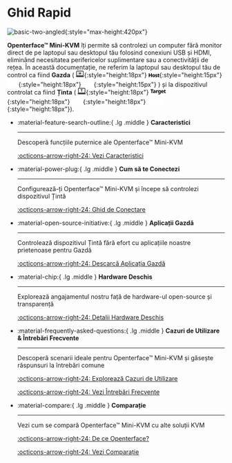 # Ghid Rapid

![basic-two-angled](https://assets.openterface.com/images/product/basic-two-angled.jpg){:style="max-height:420px"}

**Openterface™ Mini-KVM** îți permite să controlezi un computer fără monitor direct de pe laptopul sau desktopul tău folosind conexiuni USB și HDMI, eliminând necesitatea perifericelor suplimentare sau a conectivității de rețea. În această documentație, ne referim la laptopul sau desktopul tău de control ca fiind **Gazda** ( ![host-computer](images/shell-icons/host-computer.svg#only-light){:style="height:18px"} ![Host](images/shell-icons/host.svg#only-light){:style="height:15px"} ![host-computer](images/shell-icons/host-computer_1.svg#only-dark){:style="height:18px"} ![Host](images/shell-icons/host_1.svg#only-dark){:style="height:15px"} ) și la dispozitivul controlat ca fiind **Ținta** ( ![target-computer](images/shell-icons/target-computer.svg#only-light){:style="height:18px"} ![Target](images/shell-icons/target.svg#only-light){:style="height:18px"} ![target-computer](images/shell-icons/target-computer_1.svg#only-dark){:style="height:18px"} ![Target](images/shell-icons/target_1.svg#only-dark){:style="height:18px"}).

<div class="grid cards" markdown>

-   :material-feature-search-outline:{ .lg .middle } __Caracteristici__

    ---

    Descoperă funcțiile puternice ale Openterface™ Mini-KVM

    [:octicons-arrow-right-24: Vezi Caracteristici](/features)

-   :material-power-plug:{ .lg .middle } __Cum să te Conectezi__

    ---

    Configurează-ți Openterface™ Mini-KVM și începe să controlezi dispozitivul Țintă

    [:octicons-arrow-right-24: Ghid de Conectare](/how-to-connect)

-   :material-open-source-initiative:{ .lg .middle } __Aplicații Gazdă__

    ---

    Controlează dispozitivul Țintă fără efort cu aplicațiile noastre prietenoase pentru Gazdă

    [:octicons-arrow-right-24: Descarcă Aplicația Gazdă](/app)

-   :material-chip:{ .lg .middle } __Hardware Deschis__

    ---

    Explorează angajamentul nostru față de hardware-ul open-source și transparență

    [:octicons-arrow-right-24: Detalii Hardware Deschis](/open-hardware)

-   :material-frequently-asked-questions:{ .lg .middle } __Cazuri de Utilizare & Întrebări Frecvente__

    ---

    Descoperă scenarii ideale pentru Openterface™ Mini-KVM și găsește răspunsuri la întrebări comune

    [:octicons-arrow-right-24: Explorează Cazuri de Utilizare](/use-cases)
    
    [:octicons-arrow-right-24: Vezi Întrebări Frecvente](/faq)

-   :material-compare:{ .lg .middle } __Comparație__

    ---

    Vezi cum se compară Openterface™ Mini-KVM cu alte soluții KVM

    [:octicons-arrow-right-24: De ce Openterface?](/why-openterface)

    [:octicons-arrow-right-24: Vezi Comparație](/comparison)

</div>